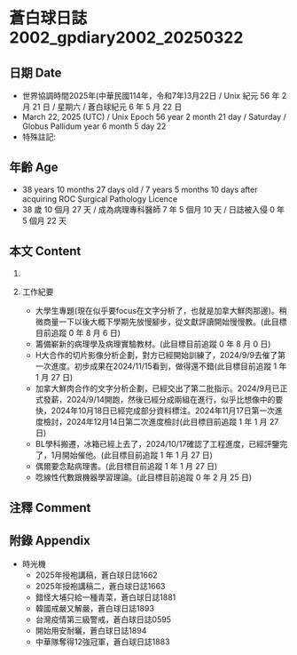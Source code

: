[_metadata_:encoding]: - "utf-8"
[_metadata_:language]: - "zh-Hant-TW"
[_metadata_:fileformat]: - "markdown"
[_metadata_:MIME_type]: - "text/plain"
[_metadata_:markdown_version]: - "commonmark version 0.30"
[_metadata_:markdown_spec]: - "https://spec.commonmark.org/0.30/"

# 蒼白球日誌2002_gpdiary2002_20250322 #

## 日期 Date ##

* 世界協調時間2025年(中華民國114年，令和7年)3月22日 / Unix 紀元 56 年 2 月 21 日 / 星期六 / 蒼白球紀元 6 年 5 月 22 日
* March 22, 2025 (UTC) / Unix Epoch 56 year 2 month 21 day / Saturday / Globus Pallidum year 6 month 5 day 22
* 特殊註記:

## 年齡 Age ##

* 38 years 10 months 27 days old / 7 years 5 months 10 days after acquiring ROC Surgical Pathology Licence
* 38 歲 10 個月 27 天 / 成為病理專科醫師 7 年 5 個月 10 天 / 日誌被入侵 0 年 5 個月 22 天

## 本文 Content ##

1. 

2. 工作紀要

    - 大學生專題(現在似乎要focus在文字分析了，也就是加拿大鮮肉那邊)。稍微商量一下以後大概下學期先放慢腳步，從文獻評讀開始慢慢教。(此目標目前追蹤 0 年 8 月 6 日)
    - 籌備嶄新的病理學及病理實驗教材。(此目標目前追蹤 0 年 8 月 0 日)
    - H大合作的切片影像分析企劃，對方已經開始訓練了，2024/9/9去催了第一次進度。初步成果在2024/11/15看到，做得還不錯(此目標目前追蹤 1 年 1 月 27 日)
    - 加拿大鮮肉合作的文字分析企劃，已經交出了第二批指示。2024/9月已正式發薪，2024/9/14開跑，然後已經分成兩組在進行，似乎比想像中的要快，2024年10月18日已經完成部分資料標注。2024年11月17日第一次進度檢討，2024年12月14日第二次進度檢討(此目標目前追蹤 1 年 1 月 27 日)
    - BL學科搬遷，冰箱已經上去了，2024/10/17確認了工程進度，已經評鑒完了，1月開始催他。(此目標目前追蹤 1 年 1 月 27 日)
    - 偶爾要念點病理書。(此目標目前追蹤 1 年 1 月 27 日)
    - 唸線性代數跟機器學習理論。(此目標目前追蹤 0 年 2 月 25 日)

## 注釋 Comment ##


## 附錄 Appendix ##

* 時光機
    - 2025年授袍講稿，蒼白球日誌1662
    - 2025年授袍講稿二，蒼白球日誌1663
    - 錯怪大埔只給一種青菜，蒼白球日誌1881
    - 韓國戒嚴又解嚴，蒼白球日誌1893
    - 台灣疫情第三級警戒，蒼白球日誌0595
    - 開始用安耐曬，蒼白球日誌1894
    - 中華隊奪得12強冠軍，蒼白球日誌1883

